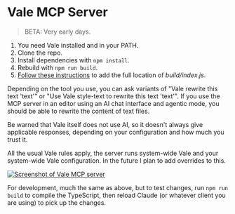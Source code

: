 # Vale MCP Server

> BETA: Very early days.

1. You need Vale installed and in your PATH.
2. Clone the repo.
3. Install dependencies with `npm install`.
4. Rebuild with `npm run build`.
5. [Follow these instructions](https://modelcontextprotocol.io/quickstart/server#testing-your-server-with-claude-for-desktop) to add the full location of _build/index.js_.

Depending on the tool you use, you can ask variants of "Vale rewrite this text 'text'" or "Use Vale style-text to rewrite this text 'text'". If you use the MCP server in an editor using an AI chat interface and agentic mode, you should be able to rewrite the content of text files.

Be warned that Vale itself does not use AI, so it doesn't always give applicable responses, depending on your configuration and how much you trust it.

All the usual Vale rules apply, the server runs system-wide Vale and your system-wide Vale configuration. In the future I plan to add overrides to this.

[![Screenshot of Vale MCP server](https://img.youtube.com/vi/sbJ51s7ZUC8/0.jpg)](https://www.youtube.com/watch?v=sbJ51s7ZUC8)


For development, much the same as above, but to test changes, run `npm run build` to compile the TypeScript, then reload Claude (or whatever client you are using) to pick up the changes.
